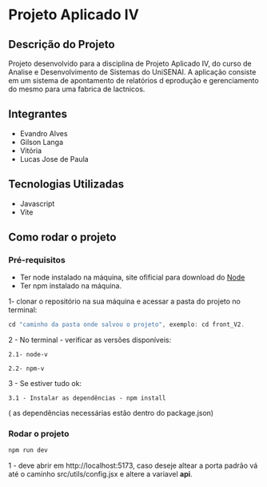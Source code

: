 # Projeto Aplicado IV

## Descrição do Projeto

Projeto desenvolvido para a disciplina de Projeto Aplicado IV, do curso de Analise e Desenvolvimento de Sistemas do UniSENAI.
A aplicação consiste em um sistema de apontamento de relatórios d eprodução e gerenciamento do mesmo para uma fabrica de lactnicos.


## Integrantes

 - Evandro Alves
 - Gilson Langa
 - Vitória
 - Lucas Jose de Paula

## Tecnologias Utilizadas
- Javascript
- Vite

## Como rodar o projeto

### Pré-requisitos

- Ter node instalado na máquina, site ofificial para download do [Node](https://nodejs.org/en/download/package-manager)
- Ter npm instalado na máquina.

1- clonar o repositório na sua máquina e acessar a pasta do projeto no terminal: 

~~~javascript
cd "caminho da pasta onde salvou o projeto", exemplo: cd front_V2.
~~~~

2 - No terminal -  verificar as versões disponíveis:

    2.1- node-v

    2.2- npm-v

3 - Se estiver tudo ok:

    3.1 - Instalar as dependências - npm install 
( as dependências necessárias estão dentro do package.json)

### Rodar o projeto

~~~javascript
npm run dev
~~~

1 - deve abrir em http://localhost:5173, caso deseje altear a porta padrão vá até o caminho src/utils/config.jsx e altere a variavel **api**.